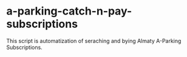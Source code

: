 # a-parking-catch-n-pay-subscriptions
This script is automatization of seraching and bying Almaty A-Parking Subscriptions.
